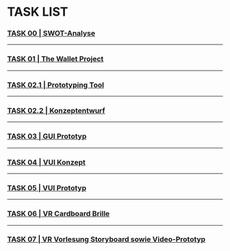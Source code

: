 # TASK LIST

### [TASK 00 | SWOT-Analyse](https://paradoxmike.github.io/IFD-SoSe20/task00_swot/)
---
### [TASK 01 | The Wallet Project](https://paradoxmike.github.io/IFD-SoSe20/task01_wallet/wallet_project.pdf)
---
### [TASK 02.1 | Prototyping Tool](https://paradoxmike.github.io/IFD-SoSe20/task02.1_figma/)
---
### [TASK 02.2 | Konzeptentwurf](https://paradoxmike.github.io/IFD-SoSe20/task02.2_scribble/)
---
### [TASK 03 | GUI Prototyp](https://paradoxmike.github.io/IFD-SoSe20/task03_gui/)
---
### [TASK 04 | VUI Konzept](https://paradoxmike.github.io/IFD-SoSe20/task04_vui-flow/)
---
### [TASK 05 | VUI Prototyp](https://paradoxmike.github.io/IFD-SoSe20/task05_vui-artyom/)
---
### [TASK 06 | VR Cardboard Brille](https://paradoxmike.github.io/IFD-SoSe20/task06_google-cardboard/)
---
### [TASK 07 | VR Vorlesung Storyboard sowie Video-Prototyp](https://paradoxmike.github.io/IFD-SoSe20/task07_vr-video-prototyp/)